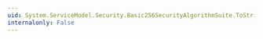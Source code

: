 ```yaml
---
uid: System.ServiceModel.Security.Basic256SecurityAlgorithmSuite.ToString
internalonly: False
---
```

